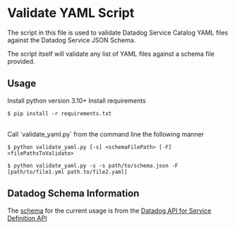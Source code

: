 # Validate YAML Script
The script in this file is used to validate Datadog Service Catalog YAML files against the Datadog Service JSON Schema. 

The script itself will validate any list of YAML files against a schema file provided.

## Usage
Install python version 3.10+
Install requirements
```shell
$ pip install -r requirements.txt
```
<br>
Call `validate_yaml.py` from the command line the following manner

```shell
$ python validate_yaml.py [-s] <schemaFilePath> [-F] <filePathsToValidate>
```

```
$ python validate_yaml.py -s -s path/to/schema.json -F [path/to/file1.yml path.to/file2.yaml]
```

## Datadog Schema Information
The [schema](https://github.com/DataDog/schema/blob/main/service-catalog/v2/schema.json) for the current usage is from the [Datadog API for Service Definition API](https://docs.datadoghq.com/api/latest/service-definition/)

